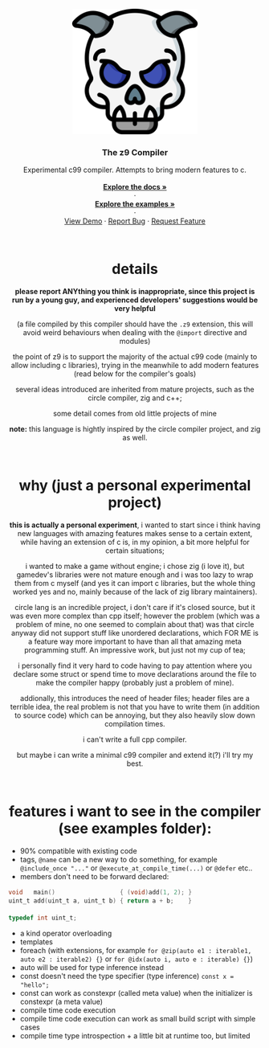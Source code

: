 <br />
<div align="center">
  <a href="https://www.flaticon.com/free-icons/devil" title="devil icons">
    <img src="misc/icon_alt.png" alt="Logo" width="250" height="250">
  </a>

  <b><h3 align="center">The z9 Compiler</h3></b>

  <p align="center">
    Experimental c99 compiler. Attempts to bring modern features to c.
    <br />
    <br />
    <a href="https://github.com/crim4/z9/tree/main/docs"><strong>Explore the docs »</strong></a>
    <br />
    ·
    <br />
    <a href="https://github.com/crim4/z9/tree/main/docs"><strong>Explore the examples »</strong></a>
    <br />
    ·
    <br />
    <a href="https://github.com/crim4/z9/tree/main/compiler_demo">View Demo</a>
    ·
    <a href="https://github.com/crim4/z9/issues">Report Bug</a>
    ·
    <a href="https://github.com/crim4/z9/issues">Request Feature</a>
  </p>

<br />

# details
**please report ANYthing you think is inappropriate, since this project is run by a young guy, and experienced developers' suggestions would be very helpful**

(a file compiled by this compiler should have the `.z9` extension, this will avoid weird behaviours when dealing with the `@import` directive and modules)

the point of z9 is to support the majority of the actual c99 code (mainly to allow including c libraries), trying in the meanwhile to add modern features (read below for the compiler's goals)

several ideas introduced are inherited from mature projects, such as the circle compiler, zig and c++;

some detail comes from old little projects of mine

**note:** this language is hightly inspired by the circle compiler project, and zig as well.

<br/>

# why (just a personal experimental project)

**this is actually a personal experiment**, i wanted to start since i think having new languages with amazing features makes sense to a certain extent, while having an extension of c is, in my opinion, a bit more helpful for certain situations;

i wanted to make a game without engine; i chose zig (i love it), but gamedev's libraries were not mature enough and i was too lazy to wrap them from c myself
(and yes it can import c libraries, but the whole thing worked yes and no, mainly because of the lack of zig library maintainers).

circle lang is an incredible project, i don't care if it's closed source, but it was even more complex than cpp itself; however the problem (which was a problem of mine, no one seemed to complain about that) was that circle anyway did not support stuff like unordered declarations, which FOR ME is a feature way more important to have than all that amazing meta programming stuff.
An impressive work, but just not my cup of tea;

i personally find it very hard to code having to pay attention where you declare some struct or spend time to move declarations around the file to make the compiler happy (probably just a problem of mine).

addionally, this introduces the need of header files; header files are a terrible idea, the real problem is not that you have to write them (in addition to source code) which can be annoying, but they also heavily slow down compilation times.

i can't write a full cpp compiler.

but maybe i can write a minimal c99 compiler and extend it(?) i'll try my best.

<br/>

# features i want to see in the compiler (see examples folder):
</div>

* 90% compatible with existing code
* tags, `@name` can be a new way to do something, for example `@include_once "..."` or `@execute_at_compile_time(...)` or `@defer` etc..
* members don't need to be forward declared:
```c
void   main()                  { (void)add(1, 2); }
uint_t add(uint_t a, uint_t b) { return a + b;    }

typedef int uint_t;
```
* a kind operator overloading
* templates
* foreach (with extensions, for example `for @zip(auto e1 : iterable1, auto e2 : iterable2) {}` or `for @idx(auto i, auto e : iterable) {}`)
* auto will be used for type inference instead
* const doesn't need the type specifier (type inference) `const x = "hello";`
* const can work as constexpr (called meta value) when the initializer is constexpr (a meta value)
* compile time code execution
* compile time code execution can work as small build script with simple cases
* compile time type introspection + a little bit at runtime too, but limited